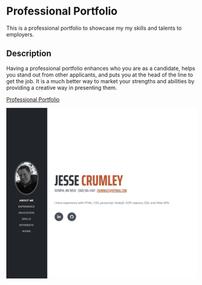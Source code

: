 # Professional Portfolio

This is a professional portfolio to showcase my my skills and talents to employers.

## Description

Having a professional portfolio enhances who you are as a candidate, helps you stand out from other applicants, and puts you at the head of the line to get the job. It is a much better way to market your strengths and abilities by providing a creative way in presenting them.

<a href=https://crumwj22.github.io/professional-portfolio target="_blank">Professional Portfolio</a>

<img src="./images/proportimg.png" alt=""/>
